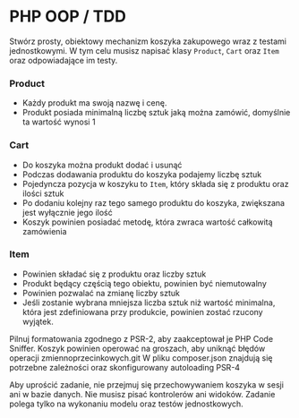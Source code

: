 PHP OOP / TDD
====================
Stwórz prosty, obiektowy mechanizm koszyka zakupowego wraz z testami jednostkowymi. W tym celu musisz napisać klasy `Product`, `Cart` oraz `Item` oraz odpowiadające im testy.

### Product
- Każdy produkt ma swoją nazwę i cenę. 
- Produkt posiada minimalną liczbę sztuk jaką można zamówić, domyślnie ta wartość wynosi 1

### Cart
- Do koszyka można produkt dodać i usunąć
- Podczas dodawania produktu do koszyka podajemy liczbę sztuk
- Pojedyncza pozycja w koszyku to `Item`, który składa się z produktu oraz ilości sztuk
- Po dodaniu kolejny raz tego samego produktu do koszyka, zwiększana jest wyłącznie jego ilość
- Koszyk powinien posiadać metodę, która zwraca wartość całkowitą zamówienia

### Item
- Powinien składać się z produktu oraz liczby sztuk
- Produkt będący częścią tego obiektu, powinien być niemutowalny
- Powinien pozwalać na zmianę liczby sztuk
- Jeśli zostanie wybrana mniejsza liczba sztuk niż wartość minimalna, która jest zdefiniowana przy produkcie, powinien zostać rzucony wyjątek.


Pilnuj formatowania zgodnego z PSR-2, aby zaakceptował je PHP Code Sniffer.
Koszyk powinien operować na groszach, aby uniknąć błędów operacji zmiennoprzecinkowych.git 
W pliku composer.json znajdują się potrzebne zależności oraz skonfigurowany autoloading PSR-4

Aby uprościć zadanie, nie przejmuj się przechowywaniem koszyka w sesji ani w bazie danych.
Nie musisz pisać kontrolerów ani widoków.
Zadanie polega tylko na wykonaniu modelu oraz testów jednostkowych.